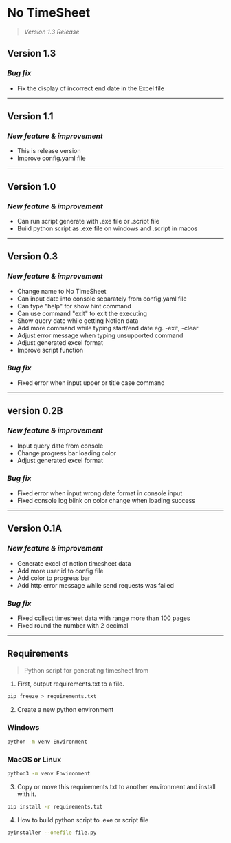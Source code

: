 # No TimeSheet
> *Version 1.3 Release*

## Version 1.3
### *Bug fix*
- Fix the display of incorrect end date in the Excel file
---
## Version 1.1
### *New feature & improvement*
- This is release version
- Improve config.yaml file
---
## Version 1.0
### *New feature & improvement*
- Can run script generate with .exe file or .script file
- Build python script as .exe file on windows and .script in macos
---
## Version 0.3
### *New feature & improvement*
- Change name to No TimeSheet
- Can input date into console separately from config.yaml file
- Can type "help" for show hint command
- Can use command "exit" to exit the executing
- Show query date while getting Notion data
- Add more command while typing start/end date eg. -exit, -clear
- Adjust error message when typing unsupported command
- Adjust generated excel format
- Improve script function
### *Bug fix*
- Fixed error when input upper or title case command
---
## version 0.2B
### *New feature & improvement*
- Input query date from console
- Change progress bar loading color
- Adjust generated excel format
### *Bug fix*
- Fixed error when input wrong date format in console input
- Fixed console log blink on color change when loading success
---
## Version 0.1A
### *New feature & improvement*
- Generate excel of notion timesheet data
- Add more user id to config file
- Add color to progress bar
- Add http error message while send requests was failed
### *Bug fix*
- Fixed collect timesheet data with range more than 100 pages
- Fixed round the number with 2 decimal
---
## Requirements
> Python script for generating timesheet from

1. First, output requirements.txt to a file.

```bash
pip freeze > requirements.txt
```
2. Create a new python environment
### Windows
```bash
python -m venv Environment
```
### MacOS or Linux
```bash
python3 -m venv Environment
```

3. Copy or move this requirements.txt to another environment and install with it.

```bash
pip install -r requirements.txt
```
4. How to build python script to .exe or script file
```bash
pyinstaller --onefile file.py
```
